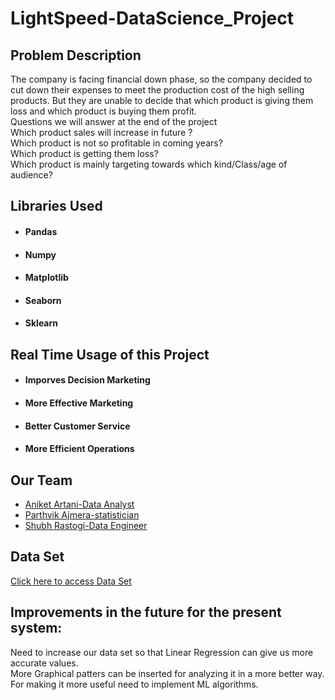 # LightSpeed-DataScience_Project
<H2>Problem Description</H2>
<p>The company is facing financial down phase, so the company decided to cut down their expenses to meet the production cost of the high selling products. But they are unable to decide  that which product is giving them loss and which product is buying them profit.<br>
Questions we will answer at the end of the project<br>
Which product  sales will increase in future ?<br>
Which product is not so profitable in coming  years?<br>
Which product is getting them loss? <br>
Which product is mainly targeting towards which kind/Class/age of audience?<br>
</p>
<H2>Libraries Used</h2>
<ul>
  <li><h4>Pandas</h4></li>
  <li><h4>Numpy</h4></li>
  <li><h4>Matplotlib</h4></li>
  <li><h4>Seaborn</h4></li>
  <li><h4>Sklearn</h4></li>
  </ul>
<H2>Real Time Usage of this Project</h2>
<ul>
  <li><h4>Imporves Decision Marketing</h4></li>
  <li><h4>More Effective Marketing</h4></li>
  <li><h4>Better Customer Service</h4></li>
  <li><h4>More Efficient Operations</h4></li>
  </ul>
<h2>Our Team</h2>
<ul>
  <li><a href="https://github.com/aniketartani">Aniket Artani-Data Analyst</a></li>
  <li><a href="https://github.com/parthvik">Parthvik Ajmera-statistician</a></li>
  <li><a href="https://github.com/Sr7-Rastogi">Shubh Rastogi-Data Engineer</a></li>
  </ul>
  </h2>
<H2>Data Set</h2>
<a href="https://docs.google.com/spreadsheets/d/1A1NmS512tz4J32CeBeCfU73D4CoHRcGIZok9jbwaZ-4/edit?usp=sharing">Click here to access Data Set</a>
<h2>Improvements in the future for the present system:</h2>
<p>Need to increase our data set so that Linear Regression can give us more accurate values.<br>
More Graphical patters can be inserted for analyzing it in a more better way.<br>
For making it more useful need to implement ML algorithms.<br>
</p>
